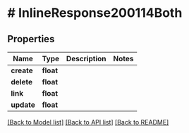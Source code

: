 # # InlineResponse200114Both

## Properties

Name | Type | Description | Notes
------------ | ------------- | ------------- | -------------
**create** | **float** |  |
**delete** | **float** |  |
**link** | **float** |  |
**update** | **float** |  |

[[Back to Model list]](../../README.md#models) [[Back to API list]](../../README.md#endpoints) [[Back to README]](../../README.md)
